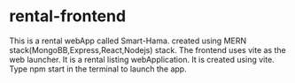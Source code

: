 # rental-frontend
This is a rental webApp called Smart-Hama.
created using MERN stack(MongoBB,Express,React,Nodejs) stack.
The frontend uses vite as the web launcher.
It is a rental listing webApplication.
It is created using vite.
Type npm start in the terminal to launch the app.
